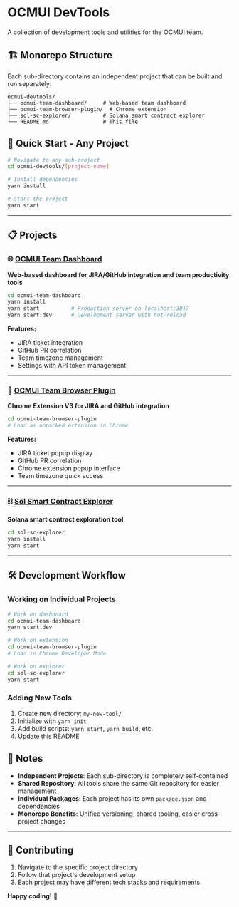 # OCMUI DevTools

A collection of development tools and utilities for the OCMUI team.

## 🏗️ **Monorepo Structure**

Each sub-directory contains an independent project that can be built and run separately:

```
ocmui-devtools/
├── ocmui-team-dashboard/     # Web-based team dashboard
├── ocmui-team-browser-plugin/  # Chrome extension
├── sol-sc-explorer/          # Solana smart contract explorer
└── README.md                 # This file
```

## 🚀 **Quick Start - Any Project**

```bash
# Navigate to any sub-project
cd ocmui-devtools/[project-name]

# Install dependencies
yarn install

# Start the project
yarn start
```

---

## 📋 **Projects**

### 🌐 [OCMUI Team Dashboard](./ocmui-team-dashboard/)
**Web-based dashboard for JIRA/GitHub integration and team productivity tools**

```bash
cd ocmui-team-dashboard
yarn install
yarn start          # Production server on localhost:3017
yarn start:dev      # Development server with hot-reload
```

**Features:**
- JIRA ticket integration
- GitHub PR correlation
- Team timezone management
- Settings with API token management

---

### 🔌 [OCMUI Team Browser Plugin](./ocmui-team-browser-plugin/)
**Chrome Extension V3 for JIRA and GitHub integration**

```bash
cd ocmui-team-browser-plugin
# Load as unpacked extension in Chrome
```

**Features:**
- JIRA ticket popup display
- GitHub PR correlation
- Chrome extension popup interface
- Team timezone quick access

---

### ⛓️ [Sol Smart Contract Explorer](./sol-sc-explorer/)
**Solana smart contract exploration tool**

```bash
cd sol-sc-explorer
yarn install
yarn start
```

---

## 🛠️ **Development Workflow**

### Working on Individual Projects
```bash
# Work on dashboard
cd ocmui-team-dashboard
yarn start:dev

# Work on extension  
cd ocmui-team-browser-plugin
# Load in Chrome Developer Mode

# Work on explorer
cd sol-sc-explorer
yarn start
```

### Adding New Tools
1. Create new directory: `my-new-tool/`
2. Initialize with `yarn init`
3. Add build scripts: `yarn start`, `yarn build`, etc.
4. Update this README

## 📝 **Notes**

- **Independent Projects**: Each sub-directory is completely self-contained
- **Shared Repository**: All tools share the same Git repository for easier management
- **Individual Packages**: Each project has its own `package.json` and dependencies
- **Monorepo Benefits**: Unified versioning, shared tooling, easier cross-project changes

---

## 🤝 **Contributing**

1. Navigate to the specific project directory
2. Follow that project's development setup
3. Each project may have different tech stacks and requirements

**Happy coding!** 🚀